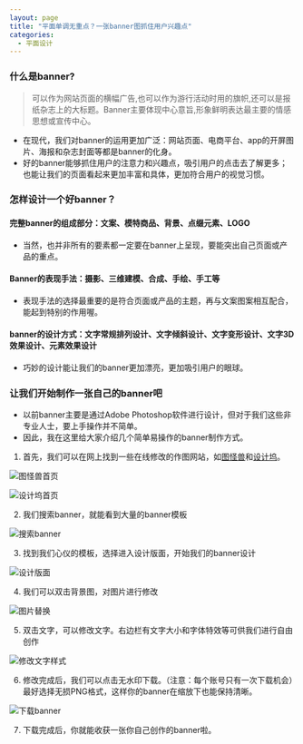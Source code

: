 ```yaml
---
layout: page
title: "平面单调无重点？一张banner图抓住用户兴趣点"
categories:
  - 平面设计
---
```



### 什么是banner?

> 可以作为网站页面的横幅广告,也可以作为游行活动时用的旗帜,还可以是报纸杂志上的大标题。Banner主要体现中心意旨,形象鲜明表达最主要的情感思想或宣传中心。

- 在现代，我们对banner的运用更加广泛：网站页面、电商平台、app的开屏图片、海报和杂志封面等都是banner的化身。
- 好的banner能够抓住用户的注意力和兴趣点，吸引用户的点击去了解更多；也能让我们的页面看起来更加丰富和具体，更加符合用户的视觉习惯。

### 怎样设计一个好banner？

#### 完整banner的组成部分：文案、模特商品、背景、点缀元素、LOGO
- 当然，也并非所有的要素都一定要在banner上呈现，要能突出自己页面或产品的重点。

#### Banner的表现手法：摄影、三维建模、合成、手绘、手工等
- 表现手法的选择最重要的是符合页面或产品的主题，再与文案图案相互配合，能起到特别的作用喔。

#### banner的设计方式：文字常规排列设计、文字倾斜设计、文字变形设计、文字3D效果设计、元素效果设计
- 巧妙的设计能让我们的banner更加漂亮，更加吸引用户的眼球。

### 让我们开始制作一张自己的banner吧
- 以前banner主要是通过Adobe Photoshop软件进行设计，但对于我们这些非专业人士，要上手操作并不简单。
- 因此，我在这里给大家介绍几个简单易操作的banner制作方式。

1. 首先，我们可以在网上找到一些在线修改的作图网站，如[图怪兽](https://818ps.com/?user_source=r4321&route_id=15621485703148&route=1,&after_route=1)和[设计坞](https://isheji5.com/?utm_source=bdjj&utm_medium=C1-bd&utm_campaign=tt&utm_term=7167)。

![图怪兽首页](https://gitee.com/jiayichen/jiayichen/raw/gh-pages/assets/images/%E5%9B%BE%E6%80%AA%E5%85%BD%E9%A6%96%E9%A1%B5.png)

![设计坞首页](https://gitee.com/jiayichen/jiayichen/raw/gh-pages/assets/images/%E8%AE%BE%E8%AE%A1%E5%9D%9E%E9%A6%96%E9%A1%B5.png)

2. 我们搜索banner，就能看到大量的banner模板

![搜索banner](https://gitee.com/jiayichen/jiayichen/raw/gh-pages/assets/images/%E6%90%9C%E7%B4%A2banner.png)

3. 找到我们心仪的模板，选择进入设计版面，开始我们的banner设计

![设计版面](https://gitee.com/jiayichen/jiayichen/raw/gh-pages/assets/images/%E8%AE%BE%E8%AE%A1%E7%89%88%E9%9D%A2.png)

4. 我们可以双击背景图，对图片进行修改

![图片替换](https://gitee.com/jiayichen/jiayichen/raw/gh-pages/assets/images/%E5%9B%BE%E7%89%87%E6%9B%BF%E6%8D%A2.png)

5. 双击文字，可以修改文字。右边栏有文字大小和字体特效等可供我们进行自由创作

![修改文字样式](https://gitee.com/jiayichen/jiayichen/raw/gh-pages/assets/images/%E4%BF%AE%E6%94%B9%E6%96%87%E5%AD%97%E6%A0%B7%E5%BC%8F.png)

6. 修改完成后，我们可以点击无水印下载。（注意：每个账号只有一次下载机会）最好选择无损PNG格式，这样你的banner在缩放下也能保持清晰。

![下载banner](https://gitee.com/jiayichen/jiayichen/raw/gh-pages/assets/images/%E4%B8%8B%E8%BD%BDbanner.png)

7. 下载完成后，你就能收获一张你自己创作的banner啦。